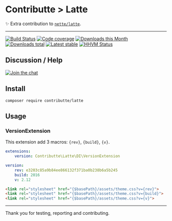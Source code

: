 # Contributte > Latte

:sparkles: Extra contribution to [`nette/latte`](https://github.com/nette/latte).

-----

[![Build Status](https://img.shields.io/travis/contributte/latte.svg?style=flat-square)](https://travis-ci.org/contributte/latte)
[![Code coverage](https://img.shields.io/coveralls/contributte/latte.svg?style=flat-square)](https://coveralls.io/r/contributte/latte)
[![Downloads this Month](https://img.shields.io/packagist/dm/contributte/latte.svg?style=flat-square)](https://packagist.org/packages/contributte/latte)
[![Downloads total](https://img.shields.io/packagist/dt/contributte/latte.svg?style=flat-square)](https://packagist.org/packages/contributte/latte)
[![Latest stable](https://img.shields.io/packagist/v/contributte/latte.svg?style=flat-square)](https://packagist.org/packages/contributte/latte)
[![HHVM Status](https://img.shields.io/hhvm/contributte/latte.svg?style=flat-square)](http://hhvm.h4cc.de/package/contributte/latte)

## Discussion / Help

[![Join the chat](https://img.shields.io/gitter/room/contributte/contributte.svg?style=flat-square)](https://gitter.im/<GITTER>?utm_source=badge&utm_medium=badge&utm_campaign=pr-badge&utm_content=badge)

## Install

```
composer require contributte/latte
```

## Usage

### VersionExtension

This extension add 3 macros: `{rev}`, `{build}`, `{v}`.

```yaml
extensions:
    version: Contributte\Latte\DI\VersionExtension
```

```yaml
version:
    rev: e3203c85a9b84ee866132f371ba0b238b6a5b245
    build: 2016
    v: 2.12
```

```html
<link rel="stylesheet" href="{$basePath}/assets/theme.css?v={rev}">
<link rel="stylesheet" href="{$basePath}/assets/theme.css?v={build}">
<link rel="stylesheet" href="{$basePath}/assets/theme.css?v={v}">
```

-------

Thank you for testing, reporting and contributing.
